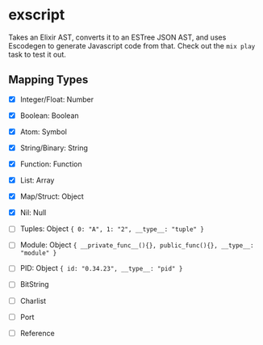 # exscript

Takes an Elixir AST, converts it to an ESTree JSON AST, and uses Escodegen to generate Javascript code from that. Check out the `mix play` task to test it out.

## Mapping Types

- [x] Integer/Float: Number
- [x] Boolean: Boolean
- [x] Atom: Symbol
- [x] String/Binary: String
- [x] Function: Function
- [x] List: Array
- [x] Map/Struct: Object
- [x] Nil: Null

- [ ] Tuples: Object `{ 0: "A", 1: "2", __type__: "tuple" }`
- [ ] Module: Object `{ __private_func__(){}, public_func(){}, __type__: "module" }`
- [ ] PID: Object `{ id: "0.34.23", __type__: "pid" }`

- [ ] BitString
- [ ] Charlist
- [ ] Port
- [ ] Reference
